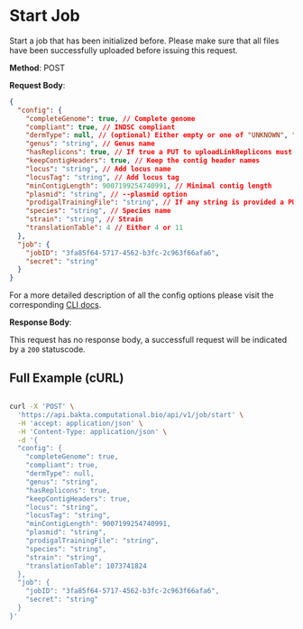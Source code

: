 # Start Job

Start a job that has been initialized before. Please make sure that all files have been successfully uploaded before issuing this request.

**Method**: POST

**Request Body**:

```json
{
  "config": {
    "completeGenome": true, // Complete genome
    "compliant": true, // INDSC compliant
    "dermType": null, // (optional) Either empty or one of "UNKNOWN", "MONODERM", "DIDERM"
    "genus": "string", // Genus name
    "hasReplicons": true, // If true a PUT to uploadLinkReplicons must have been issued beforehand
    "keepContigHeaders": true, // Keep the contig header names
    "locus": "string", // Add locus name
    "locusTag": "string", // Add locus tag
    "minContigLength": 9007199254740991, // Minimal contig length
    "plasmid": "string", // --plasmid option
    "prodigalTrainingFile": "string", // If any string is provided a PUT to uploadLinkProdigal must have been issued before
    "species": "string", // Species name
    "strain": "string", // Strain
    "translationTable": 4 // Either 4 or 11
  },
  "job": {
    "jobID": "3fa85f64-5717-4562-b3fc-2c963f66afa6",
    "secret": "string"
  }
}
```
For a more detailed description of all the config options please visit the corresponding [CLI docs](../cli/usage.md).

**Response Body**:

This request has no response body, a successfull request will be indicated by a `200` statuscode.

## Full Example (cURL)

```bash

curl -X 'POST' \
  'https://api.bakta.computational.bio/api/v1/job/start' \
  -H 'accept: application/json' \
  -H 'Content-Type: application/json' \
  -d '{
  "config": {
    "completeGenome": true,
    "compliant": true,
    "dermType": null,
    "genus": "string",
    "hasReplicons": true,
    "keepContigHeaders": true,
    "locus": "string",
    "locusTag": "string",
    "minContigLength": 9007199254740991,
    "plasmid": "string",
    "prodigalTrainingFile": "string",
    "species": "string",
    "strain": "string",
    "translationTable": 1073741824
  },
  "job": {
    "jobID": "3fa85f64-5717-4562-b3fc-2c963f66afa6",
    "secret": "string"
  }
}'
``` 